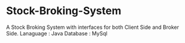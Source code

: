 # Stock-Broking-System
A Stock Broking System with interfaces for both Client Side and Broker Side.
Lanaguage : Java
Database : MySql
